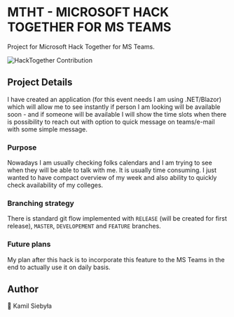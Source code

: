 # MTHT - MICROSOFT HACK TOGETHER FOR MS TEAMS
Project for Microsoft Hack Together for MS Teams.

![HackTogether Contribution](https://img.shields.io/badge/HackTogether-Contribution-6264A7?style=for-the-badge&logoColor=white&logo=MicrosoftTeams)

## Project Details

I have created an application (for this event needs I am using .NET/Blazor) which will allow me to see instantly if person I am looking will be available soon - and if someone will be available I will show the time slots when there is possibility to reach out with option to quick message on teams/e-mail with some simple message.

### Purpose
Nowadays I am usually checking folks calendars and I am trying to see when they will be able to talk with me. It is usually time consuming. I just wanted to have compact overview of my week and also ability to quickly check availability of my colleges.

### Branching strategy
There is standard git flow implemented with `RELEASE` (will be created for first release), `MASTER`, `DEVELOPEMENT` and `FEATURE` branches. 

### Future plans
My plan after this hack is to incorporate this feature to the MS Teams in the end to actually use it on daily basis. 

## Author

👤 Kamil Siebyła


